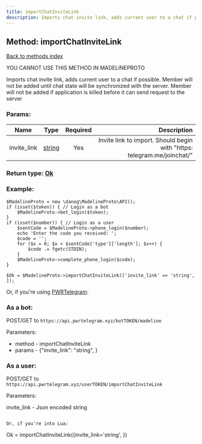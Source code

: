 ```yaml
---
title: importChatInviteLink
description: Imports chat invite link, adds current user to a chat if possible. Member will not be added until chat state will be synchronized with the server. Member will not be added if application is killed before it can send request to the server
---
```

## Method: importChatInviteLink  
[Back to methods index](index.md)


YOU CANNOT USE THIS METHOD IN MADELINEPROTO


Imports chat invite link, adds current user to a chat if possible. Member will not be added until chat state will be synchronized with the server. Member will not be added if application is killed before it can send request to the server

### Params:

| Name     |    Type       | Required | Description |
|----------|:-------------:|:--------:|------------:|
|invite\_link|[string](../types/string.md) | Yes|Invite link to import. Should begin with "https: telegram.me/joinchat/"|


### Return type: [Ok](../types/Ok.md)

### Example:


```
$MadelineProto = new \danog\MadelineProto\API();
if (isset($token)) { // Login as a bot
    $MadelineProto->bot_login($token);
}
if (isset($number)) { // Login as a user
    $sentCode = $MadelineProto->phone_login($number);
    echo 'Enter the code you received: ';
    $code = '';
    for ($x = 0; $x < $sentCode['type']['length']; $x++) {
        $code .= fgetc(STDIN);
    }
    $MadelineProto->complete_phone_login($code);
}

$Ok = $MadelineProto->importChatInviteLink(['invite_link' => 'string', ]);
```

Or, if you're using [PWRTelegram](https://pwrtelegram.xyz):

### As a bot:

POST/GET to `https://api.pwrtelegram.xyz/botTOKEN/madeline`

Parameters:

* method - importChatInviteLink
* params - {"invite_link": "string", }



### As a user:

POST/GET to `https://api.pwrtelegram.xyz/userTOKEN/importChatInviteLink`

Parameters:

invite_link - Json encoded string


```

Or, if you're into Lua:

```
Ok = importChatInviteLink({invite_link='string', })
```

